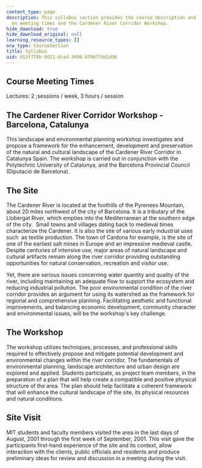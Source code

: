 ```yaml
---
content_type: page
description: This syllabus section provides the course description and information
  on meeting times and the Cardener River Corridor Workshop.
hide_download: true
hide_download_original: null
learning_resource_types: []
ocw_type: CourseSection
title: Syllabus
uid: 913f778b-0021-dcad-3496-679d77dd1d96
---
```


Course Meeting Times
--------------------

Lectures: 2 ;sessions / week, 3 hours / session

The Cardener River Corridor Workshop - Barcelona, Catalunya
-----------------------------------------------------------

This landscape and environmental planning workshop investigates and propose a framework for the enhancement, development and preservation of the natural and cultural landscape of the Cardener River Corridor in Catalunya Spain. The workshop is carried out in conjunction with the Polytechnic University of Catalunya, and the Barcelona Provincial Council (Diputació de Barcelona).

The Site
--------

The Cardener River is located at the foothills of the Pyrenees Mountain, about 20 miles northwest of the city of Barcelona. It is a tributary of the Llobergat River, which empties into the Mediterranean at the southern edge of the city.  Small towns and villages dating back to medieval times characterize the Cardener. It is also the site of various early industrial uses such  as textile production. The town of Cardona for example, is the site of one of the earliest salt mines in Europe and an impressive medieval castle. Despite centuries of intensive use, major areas of natural landscape and cultural artifacts remain along the river corridor providing outstanding opportunities for natural conservation, recreation and visitor use.

Yet, there are serious issues concerning water quantity and quality of the river, including maintaining an adequate flow to support the ecosystem and reducing industrial pollution. The poor environmental condition of the river corridor provides an argument for using its watershed as the framework for regional and comprehensive planning. Facilitating aesthetic and functional improvements, and balancing economic development, community character and environmental issues, will be the workshop's key challenge.

The Workshop
------------

The workshop utilizes techniques, processes, and professional skills required to effectively propose and mitigate potential development and environmental changes within the river corridor. The fundamentals of environmental planning, landscape architecture and urban design are explored and applied. Students participate, as project team members, in the preparation of a plan that will help create a compatible and positive physical structure of the area. The plan should help facilitate a coherent framework that will enhance the cultural landscape of the site, its physical resources and natural conditions.

Site Visit
----------

MIT students and faculty members visited the area in the last days of August, 2001 through the first week of September, 2001. This visit gave the participants first-hand experience of the site and its context, allow interaction with the clients, public officials and residents and produce preliminary ideas for review and discussion in a meeting during the visit.